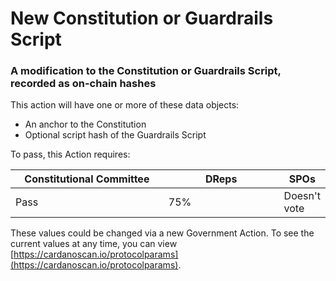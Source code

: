 # New Constitution or Guardrails Script

### A modification to the Constitution or Guardrails Script, recorded as on-chain hashes

This action will have one or more of these data objects:

* An anchor to the Constitution
* Optional script hash of the Guardrails Script

To pass, this Action requires:

<table><thead><tr><th width="278">Constitutional Committee</th><th width="218">DReps</th><th>SPOs</th></tr></thead><tbody><tr><td>Pass</td><td>75%</td><td>Doesn't vote</td></tr></tbody></table>

These values could be changed via a new Government Action. To see the current values at any time, you can view [https://cardanoscan.io/protocolparams](https://cardanoscan.io/protocolparams).

